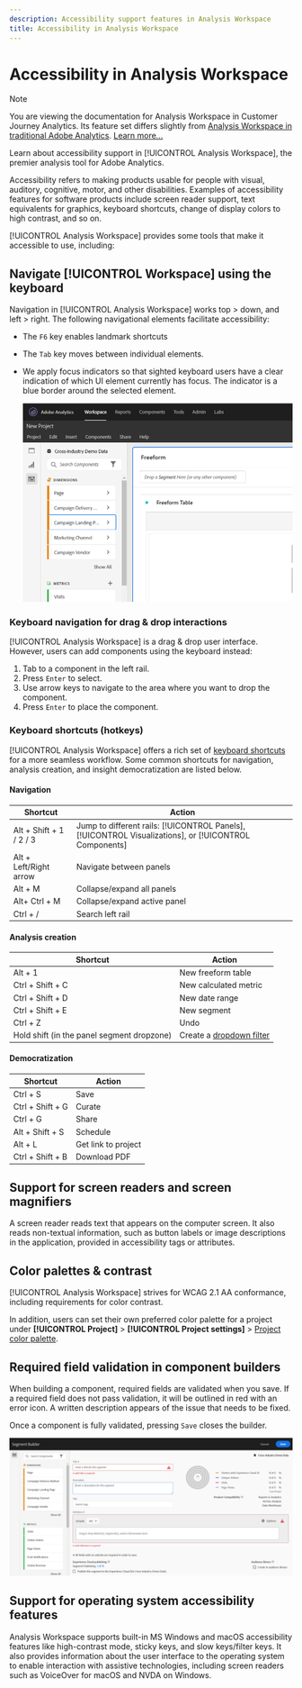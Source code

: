 ```yaml
---
description: Accessibility support features in Analysis Workspace
title: Accessibility in Analysis Workspace
---
```


# Accessibility in Analysis Workspace

>[!NOTE]
>
>You are viewing the documentation for Analysis Workspace in Customer Journey Analytics. Its feature set differs slightly from [Analysis Workspace in traditional Adobe Analytics](https://docs.adobe.com/content/help/en/analytics/analyze/analysis-workspace/home.html). [Learn more...](/help/getting-started/cja-aa.md)

Learn about accessibility support in [!UICONTROL Analysis Workspace], the premier analysis tool for Adobe Analytics. 

Accessibility refers to making products usable for people with visual, auditory, cognitive, motor, and other disabilities. Examples of accessibility features for software products include screen reader support, text equivalents for graphics, keyboard shortcuts, change of display colors to high contrast, and so on. 

[!UICONTROL Analysis Workspace] provides some tools that make it accessible to use, including:

## Navigate [!UICONTROL Workspace] using the keyboard

Navigation in [!UICONTROL Analysis Workspace] works top > down, and left > right. The following navigational elements facilitate accessibility:

* The `F6` key enables landmark shortcuts
* The `Tab` key moves between individual elements. 
* We apply focus indicators so that sighted keyboard users have a clear indication of which UI element currently has focus. The indicator is a blue border around the selected element.

    ![Focus Indicator](assets/focus-indicator.png)

### Keyboard navigation for drag & drop interactions 

[!UICONTROL Analysis Workspace] is a drag & drop user interface. However, users can add components using the keyboard instead:

1. Tab to a component in the left rail.
1. Press `Enter` to select.
1. Use arrow keys to navigate to the area where you want to drop the component.
1. Press `Enter` to place the component.

### Keyboard shortcuts (hotkeys) 

[!UICONTROL Analysis Workspace] offers a rich set of [keyboard shortcuts](/help/analysis-workspace/build-workspace-project/fa-shortcut-keys.md) for a more seamless workflow. Some common shortcuts for navigation, analysis creation, and insight democratization are listed below. 

#### Navigation

|Shortcut|Action|
|---|---|
|Alt + Shift + 1 / 2 / 3|Jump to different rails: [!UICONTROL Panels], [!UICONTROL Visualizations], or [!UICONTROL Components]| 
|Alt + Left/Right arrow |Navigate between panels|
|Alt + M| Collapse/expand all panels |
|Alt+  Ctrl + M |Collapse/expand active panel |
|Ctrl + / |Search left rail |

#### Analysis creation

|Shortcut|Action|
|---|---|
|Alt + 1 |New freeform table |
|Ctrl + Shift + C |New calculated metric |
|Ctrl + Shift + D |New date range |
|Ctrl + Shift + E |New segment |
|Ctrl + Z |Undo |
|Hold shift (in the panel segment dropzone) |Create a [dropdown filter](https://docs.adobe.com/content/help/en/analytics-learn/tutorials/analysis-workspace/using-panels/using-drop-down-filters.html) |

#### Democratization

|Shortcut|Action|
|---|---|
|Ctrl + S |Save |
|Ctrl + Shift + G |Curate  |
|Ctrl + G |Share  |
|Alt + Shift + S |Schedule  |
|Alt + L |Get link to project |
|Ctrl + Shift + B |Download PDF |

## Support for screen readers and screen magnifiers

A screen reader reads text that appears on the computer screen. It also reads non-textual information, such as button labels or image descriptions in the application, provided in accessibility tags or attributes.  

## Color palettes & contrast  

[!UICONTROL Analysis Workspace] strives for WCAG 2.1 AA conformance, including requirements for color contrast. 

In addition, users can set their own preferred color palette for a project under **[!UICONTROL Project]** > **[!UICONTROL Project settings]** > [Project color palette](/help/analysis-workspace/build-workspace-project/color-palettes.md). 

## Required field validation in component builders 

When building a component, required fields are validated when you save. If a required field does not pass validation, it will be outlined in red with an error icon. A written description appears of the issue that needs to be fixed.  

Once a component is fully validated, pressing `Save` closes the builder. 

![Error validation](assets/error-validation.png)

## Support for operating system accessibility features  

Analysis Workspace supports built-in MS Windows and macOS accessibility features like high-contrast mode, sticky keys, and slow keys/filter keys. It also provides information about the user interface to the operating system to enable interaction with assistive technologies, including screen readers such as VoiceOver for macOS and NVDA on Windows.
